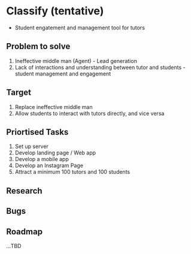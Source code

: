 # Classify (tentative)

- Student engatement and management tool for tutors

## Problem to solve

1. Ineffective middle man (Agent) - Lead generation
2. Lack of interactions and understanding between tutor and students - student management and engagement

## Target

1. Replace ineffective middle man
2. Allow students to interact with tutors directly, and vice versa

## Priortised Tasks

1. Set up server
2. Develop landing page / Web app
3. Develop a mobile app
4. Develop an Instagram Page
5. Attract a minimum 100 tutors and 100 students

## Research

## Bugs

## Roadmap

...TBD
